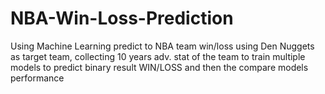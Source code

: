 # NBA-Win-Loss-Prediction
Using Machine Learning predict to NBA team win/loss
using Den Nuggets as target team, collecting 10 years adv. stat of the team to train multiple models to predict binary result WIN/LOSS and then the compare models performance
